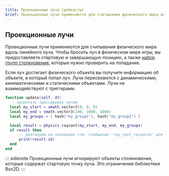 ```yaml
---
title: Проекционные лучи (рейкасты)
brief: Проекционные лучи применяются для считывания физического мира вдоль линейного луча. Данное руководство объясняет, как это работает.
---
```


## Проекционные лучи

Проекционные лучи применяются для считывания физического мира вдоль линейного луча. Чтобы бросить луч в физическом мире игры, вы предоставляете стартовую и завершающую позицию, а также [набор групп столкновения](/manuals/physics-groups), которые нужно проверить на попадание.

Если луч достигает физического объекта вы получите информацию об объекте, в который попал луч. Лучи пересекаются с динамическими, кинематическими и статическими объектами. Лучи не взаимодействуют с триггерами.

```lua
function update(self, dt)
  -- запросить трассировку лучом
  local my_start = vmath.vector3(0, 0, 0)
  local my_end = vmath.vector3(100, 1000, 1000)
  local my_groups = { hash("my_group1"), hash("my_group2") }

  local result = physics.raycast(my_start, my_end, my_groups)
  if result then
      -- реагируем на попадание (см. сообщение 'ray_cast_response' для всех значений)
      print(result.id)
  end
end
```

::: sidenote
Проекционные лучи игнорируют объекты столкновения, которые содержат стартовую точку луча. Это ограничение библиотеки Box2D.
:::
